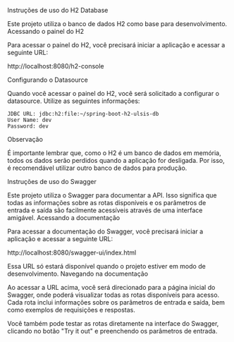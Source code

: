 Instruções de uso do H2 Database

Este projeto utiliza o banco de dados H2 como base para desenvolvimento.
Acessando o painel do H2

Para acessar o painel do H2, você precisará iniciar a aplicação e acessar a seguinte URL:

http://localhost:8080/h2-console

Configurando o Datasource

Quando você acessar o painel do H2, você será solicitado a configurar o datasource. Utilize as seguintes informações:

    JDBC URL: jdbc:h2:file:~/spring-boot-h2-ulsis-db
    User Name: dev
    Password: dev

Observação

É importante lembrar que, como o H2 é um banco de dados em memória, todos os dados serão perdidos quando a aplicação for desligada. Por isso, é recomendável utilizar outro banco de dados para produção.

Instruções de uso do Swagger

Este projeto utiliza o Swagger para documentar a API. Isso significa que todas as informações sobre as rotas disponíveis e os parâmetros de entrada e saída são facilmente acessíveis através de uma interface amigável.
Acessando a documentação

Para acessar a documentação do Swagger, você precisará iniciar a aplicação e acessar a seguinte URL:

http://localhost:8080/swagger-ui/index.html

Essa URL só estará disponível quando o projeto estiver em modo de desenvolvimento.
Navegando na documentação

Ao acessar a URL acima, você será direcionado para a página inicial do Swagger, onde poderá visualizar todas as rotas disponíveis para acesso. Cada rota inclui informações sobre os parâmetros de entrada e saída, bem como exemplos de requisições e respostas.

Você também pode testar as rotas diretamente na interface do Swagger, clicando no botão "Try it out" e preenchendo os parâmetros de entrada.